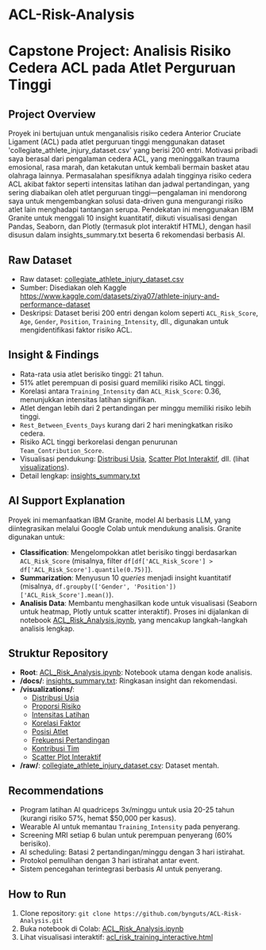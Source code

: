 # ACL-Risk-Analysis

# Capstone Project: Analisis Risiko Cedera ACL pada Atlet Perguruan Tinggi

## Project Overview
Proyek ini bertujuan untuk menganalisis risiko cedera Anterior Cruciate Ligament (ACL) pada atlet perguruan tinggi menggunakan dataset 'collegiate_athlete_injury_dataset.csv' yang berisi 200 entri. Motivasi pribadi saya berasal dari pengalaman cedera ACL, yang meninggalkan trauma emosional, rasa marah, dan ketakutan untuk kembali bermain basket atau olahraga lainnya. Permasalahan spesifiknya adalah tingginya risiko cedera ACL akibat faktor seperti intensitas latihan dan jadwal pertandingan, yang sering diabaikan oleh atlet perguruan tinggi—pengalaman ini mendorong saya untuk mengembangkan solusi data-driven guna mengurangi risiko atlet lain menghadapi tantangan serupa. Pendekatan ini menggunakan IBM Granite untuk menggali 10 insight kuantitatif, diikuti visualisasi dengan Pandas, Seaborn, dan Plotly (termasuk plot interaktif HTML), dengan hasil disusun dalam insights_summary.txt beserta 6 rekomendasi berbasis AI.

## Raw Dataset
- Raw dataset: [collegiate_athlete_injury_dataset.csv](raw/collegiate_athlete_injury_dataset.csv)
- Sumber: Disediakan oleh Kaggle https://www.kaggle.com/datasets/ziya07/athlete-injury-and-performance-dataset
- Deskripsi: Dataset berisi 200 entri dengan kolom seperti `ACL_Risk_Score`, `Age`, `Gender`, `Position`, `Training_Intensity`, dll., digunakan untuk mengidentifikasi faktor risiko ACL.

## Insight & Findings
- Rata-rata usia atlet berisiko tinggi: 21 tahun.
- 51% atlet perempuan di posisi guard memiliki risiko ACL tinggi.
- Korelasi antara `Training_Intensity` dan `ACL_Risk_Score`: 0.36, menunjukkan intensitas latihan signifikan.
- Atlet dengan lebih dari 2 pertandingan per minggu memiliki risiko lebih tinggi.
- `Rest_Between_Events_Days` kurang dari 2 hari meningkatkan risiko cedera.
- Risiko ACL tinggi berkorelasi dengan penurunan `Team_Contribution_Score`.
- Visualisasi pendukung: [Distribusi Usia](visualizations/acl_age_distribution_enhanced.png), [Scatter Plot Interaktif](visualizations/acl_risk_training_interactive.html), dll. (lihat [visualizations](visualizations)).
- Detail lengkap: [insights_summary.txt](docs/insights_summary.txt)

## AI Support Explanation
Proyek ini memanfaatkan IBM Granite, model AI berbasis LLM, yang diintegrasikan melalui Google Colab untuk mendukung analisis. Granite digunakan untuk:
- **Classification**: Mengelompokkan atlet berisiko tinggi berdasarkan `ACL_Risk_Score` (misalnya, filter `df[df['ACL_Risk_Score'] > df['ACL_Risk_Score'].quantile(0.75)]`).
- **Summarization**: Menyusun 10 *queries* menjadi insight kuantitatif (misalnya, `df.groupby(['Gender', 'Position'])['ACL_Risk_Score'].mean()`).
- **Analisis Data**: Membantu menghasilkan kode untuk visualisasi (Seaborn untuk heatmap, Plotly untuk scatter interaktif). Proses ini dijalankan di notebook [ACL_Risk_Analysis.ipynb](ACL_Risk_Analysis.ipynb), yang mencakup langkah-langkah analisis lengkap.

## Struktur Repository
- **Root**: [ACL_Risk_Analysis.ipynb](ACL_Risk_Analysis.ipynb): Notebook utama dengan kode analisis.
- **/docs/**: [insights_summary.txt](docs/insights_summary.txt): Ringkasan insight dan rekomendasi.
- **/visualizations/**:
  - [Distribusi Usia](visualizations/acl_age_distribution_enhanced.png)
  - [Proporsi Risiko](visualizations/acl_risk_proportion.png)
  - [Intensitas Latihan](visualizations/acl_risk_training.png)
  - [Korelasi Faktor](visualizations/acl_correlation_heatmap.png)
  - [Posisi Atlet](visualizations/acl_risk_position_boxplot.png)
  - [Frekuensi Pertandingan](visualizations/acl_risk_match_count.png)
  - [Kontribusi Tim](visualizations/acl_team_contribution.png)
  - [Scatter Plot Interaktif](visualizations/acl_risk_training_interactive.html)
- **/raw/**: [collegiate_athlete_injury_dataset.csv](raw/collegiate_athlete_injury_dataset.csv): Dataset mentah.

## Recommendations
- Program latihan AI quadriceps 3x/minggu untuk usia 20-25 tahun (kurangi risiko 57%, hemat $50,000 per kasus).
- Wearable AI untuk memantau `Training_Intensity` pada penyerang.
- Screening MRI setiap 6 bulan untuk perempuan penyerang (60% berisiko).
- AI scheduling: Batasi 2 pertandingan/minggu dengan 3 hari istirahat.
- Protokol pemulihan dengan 3 hari istirahat antar event.
- Sistem pencegahan terintegrasi berbasis AI untuk penyerang.

## How to Run
1. Clone repository: `git clone https://github.com/bynguts/ACL-Risk-Analysis.git`
2. Buka notebook di Colab: [ACL_Risk_Analysis.ipynb](ACL_Risk_Analysis.ipynb)
3. Lihat visualisasi interaktif: [acl_risk_training_interactive.html](visualizations/acl_risk_training_interactive.html)
